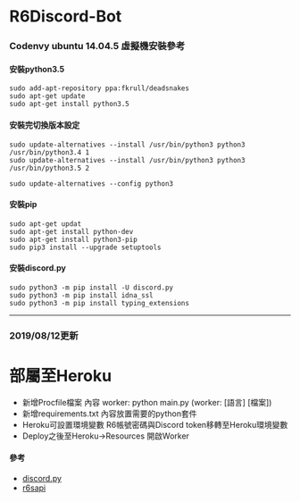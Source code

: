# R6Discord-Bot

### Codenvy ubuntu 14.04.5 虛擬機安裝參考
#### 安裝python3.5
    sudo add-apt-repository ppa:fkrull/deadsnakes
    sudo apt-get update
    sudo apt-get install python3.5

#### 安裝完切換版本設定
    sudo update-alternatives --install /usr/bin/python3 python3 /usr/bin/python3.4 1
    sudo update-alternatives --install /usr/bin/python3 python3 /usr/bin/python3.5 2
    
    sudo update-alternatives --config python3

#### 安裝pip
    sudo apt-get updat
    sudo apt-get install python-dev
    sudo apt-get install python3-pip
    sudo pip3 install --upgrade setuptools

#### 安裝discord.py
    sudo python3 -m pip install -U discord.py
    sudo python3 -m pip install idna_ssl
    sudo python3 -m pip install typing_extensions
***
### 2019/08/12更新
部屬至Heroku
===========
* 新增Procfile檔案 內容 worker: python main.py (worker: [語言] [檔案])
* 新增requirements.txt 內容放置需要的python套件
* Heroku可設置環境變數 R6帳號密碼與Discord token移轉至Heroku環境變數
* Deploy之後至Heroku->Resources 開啟Worker
#### 參考
* [discord.py](https://github.com/Rapptz/discord.py)    
* [r6sapi](https://github.com/billy-yoyo/RainbowSixSiege-Python-API)

